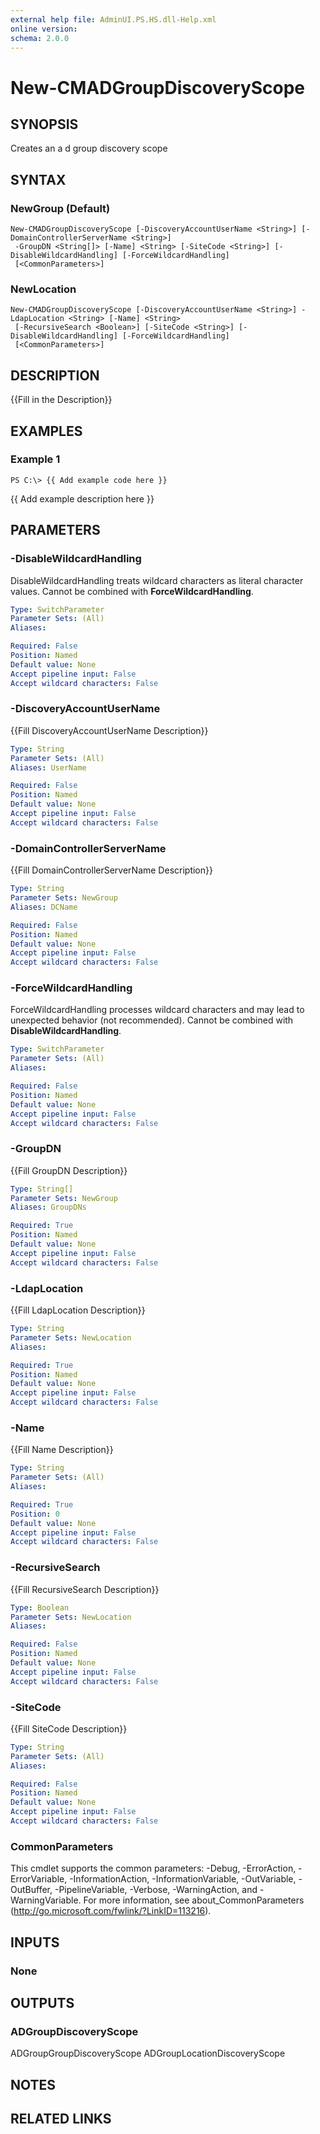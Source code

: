 ```yaml
---
external help file: AdminUI.PS.HS.dll-Help.xml
online version: 
schema: 2.0.0
---
```


# New-CMADGroupDiscoveryScope

## SYNOPSIS
Creates an a d group discovery scope

## SYNTAX

### NewGroup (Default)
```
New-CMADGroupDiscoveryScope [-DiscoveryAccountUserName <String>] [-DomainControllerServerName <String>]
 -GroupDN <String[]> [-Name] <String> [-SiteCode <String>] [-DisableWildcardHandling] [-ForceWildcardHandling]
 [<CommonParameters>]
```

### NewLocation
```
New-CMADGroupDiscoveryScope [-DiscoveryAccountUserName <String>] -LdapLocation <String> [-Name] <String>
 [-RecursiveSearch <Boolean>] [-SiteCode <String>] [-DisableWildcardHandling] [-ForceWildcardHandling]
 [<CommonParameters>]
```

## DESCRIPTION
{{Fill in the Description}}

## EXAMPLES

### Example 1
```
PS C:\> {{ Add example code here }}
```

{{ Add example description here }}

## PARAMETERS

### -DisableWildcardHandling
DisableWildcardHandling treats wildcard characters as literal character values. Cannot be combined with **ForceWildcardHandling**.

```yaml
Type: SwitchParameter
Parameter Sets: (All)
Aliases: 

Required: False
Position: Named
Default value: None
Accept pipeline input: False
Accept wildcard characters: False
```

### -DiscoveryAccountUserName
{{Fill DiscoveryAccountUserName Description}}

```yaml
Type: String
Parameter Sets: (All)
Aliases: UserName

Required: False
Position: Named
Default value: None
Accept pipeline input: False
Accept wildcard characters: False
```

### -DomainControllerServerName
{{Fill DomainControllerServerName Description}}

```yaml
Type: String
Parameter Sets: NewGroup
Aliases: DCName

Required: False
Position: Named
Default value: None
Accept pipeline input: False
Accept wildcard characters: False
```

### -ForceWildcardHandling
ForceWildcardHandling processes wildcard characters and may lead to unexpected behavior (not recommended). Cannot be combined with **DisableWildcardHandling**.

```yaml
Type: SwitchParameter
Parameter Sets: (All)
Aliases: 

Required: False
Position: Named
Default value: None
Accept pipeline input: False
Accept wildcard characters: False
```

### -GroupDN
{{Fill GroupDN Description}}

```yaml
Type: String[]
Parameter Sets: NewGroup
Aliases: GroupDNs

Required: True
Position: Named
Default value: None
Accept pipeline input: False
Accept wildcard characters: False
```

### -LdapLocation
{{Fill LdapLocation Description}}

```yaml
Type: String
Parameter Sets: NewLocation
Aliases: 

Required: True
Position: Named
Default value: None
Accept pipeline input: False
Accept wildcard characters: False
```

### -Name
{{Fill Name Description}}

```yaml
Type: String
Parameter Sets: (All)
Aliases: 

Required: True
Position: 0
Default value: None
Accept pipeline input: False
Accept wildcard characters: False
```

### -RecursiveSearch
{{Fill RecursiveSearch Description}}

```yaml
Type: Boolean
Parameter Sets: NewLocation
Aliases: 

Required: False
Position: Named
Default value: None
Accept pipeline input: False
Accept wildcard characters: False
```

### -SiteCode
{{Fill SiteCode Description}}

```yaml
Type: String
Parameter Sets: (All)
Aliases: 

Required: False
Position: Named
Default value: None
Accept pipeline input: False
Accept wildcard characters: False
```

### CommonParameters
This cmdlet supports the common parameters: -Debug, -ErrorAction, -ErrorVariable, -InformationAction, -InformationVariable, -OutVariable, -OutBuffer, -PipelineVariable, -Verbose, -WarningAction, and -WarningVariable. For more information, see about_CommonParameters (http://go.microsoft.com/fwlink/?LinkID=113216).

## INPUTS

### None

## OUTPUTS

### ADGroupDiscoveryScope
ADGroupGroupDiscoveryScope
ADGroupLocationDiscoveryScope

## NOTES

## RELATED LINKS

